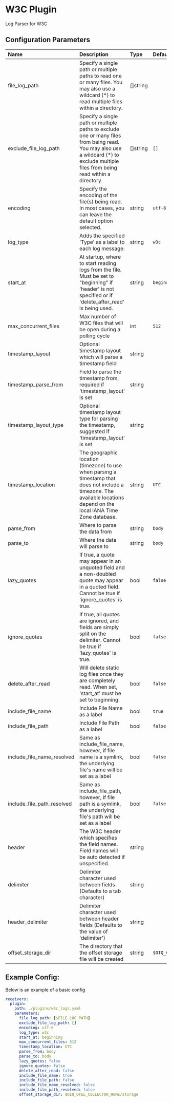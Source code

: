 # W3C Plugin

Log Parser for W3C

## Configuration Parameters

| Name | Description | Type | Default | Required | Values |
|:-- |:-- |:-- |:-- |:-- |:-- |
| file_log_path | Specify a single path or multiple paths to read one or many files. You may also use a wildcard (*) to read multiple files within a directory. | []string |  | true |  |
| exclude_file_log_path | Specify a single path or multiple paths to exclude one or many files from being read. You may also use a wildcard (*) to exclude multiple files from being read within a directory. | []string | `[]` | false |  |
| encoding | Specify the encoding of the file(s) being read. In most cases, you can leave the default option selected. | string | `utf-8` | false | `utf-8`, `utf-16le`, `utf-16be`, `ascii`, `big5` |
| log_type | Adds the specified 'Type' as a label to each log message. | string | `w3c` | false |  |
| start_at | At startup, where to start reading logs from the file. Must be set to "beginning" if 'header' is not specified or if 'delete_after_read' is being used. | string | `beginning` | false | `beginning`, `end` |
| max_concurrent_files | Max number of W3C files that will be open during a polling cycle | int | `512` | false |  |
| timestamp_layout | Optional timestamp layout which will parse a timestamp field | string |  | false |  |
| timestamp_parse_from | Field to parse the timestamp from, required if 'timestamp_layout' is set | string |  | false |  |
| timestamp_layout_type | Optional timestamp layout type for parsing the timestamp, suggested if 'timestamp_layout' is set | string |  | false | `strptime`, `gotime`, `epoch` |
| timestamp_location | The geographic location (timezone) to use when parsing a timestamp that does not include a timezone. The available locations depend on the local IANA Time Zone database. | string | `UTC` | false |  |
| parse_from | Where to parse the data from | string | `body` | false |  |
| parse_to | Where the data will parse to | string | `body` | false | `attributes`, `body` |
| lazy_quotes | If true, a quote may appear in an unquoted field and a non-doubled quote may appear in a quoted field. Cannot be true if 'ignore_quotes' is true. | bool | `false` | false |  |
| ignore_quotes | If true, all quotes are ignored, and fields are simply split on the delimiter. Cannot be true if 'lazy_quotes' is true. | bool | `false` | false |  |
| delete_after_read | Will delete static log files once they are completely read. When set, 'start_at' must be set to beginning. | bool | `false` | false |  |
| include_file_name | Include File Name as a label | bool | `true` | false |  |
| include_file_path | Include File Path as a label | bool | `false` | false |  |
| include_file_name_resolved | Same as include_file_name, however, if file name is a symlink, the underlying file's name will be set as a label | bool | `false` | false |  |
| include_file_path_resolved | Same as include_file_path, however, if file path is a symlink, the underlying file's path will be set as a label | bool | `false` | false |  |
| header | The W3C header which specifies the field names. Field names will be auto detected if unspecified. | string |  | false |  |
| delimiter | Delimiter character used between fields (Defaults to a tab character) | string | `	` | false |  |
| header_delimiter | Delimiter character used between header fields (Defaults to the value of 'delimiter') | string |  | false |  |
| offset_storage_dir | The directory that the offset storage file will be created | string | `$OIQ_OTEL_COLLECTOR_HOME/storage` | false |  |

## Example Config:

Below is an example of a basic config

```yaml
receivers:
  plugin:
    path: ./plugins/w3c_logs.yaml
    parameters:
      file_log_path: [$FILE_LOG_PATH]
      exclude_file_log_path: []
      encoding: utf-8
      log_type: w3c
      start_at: beginning
      max_concurrent_files: 512
      timestamp_location: UTC
      parse_from: body
      parse_to: body
      lazy_quotes: false
      ignore_quotes: false
      delete_after_read: false
      include_file_name: true
      include_file_path: false
      include_file_name_resolved: false
      include_file_path_resolved: false
      offset_storage_dir: $OIQ_OTEL_COLLECTOR_HOME/storage
```
